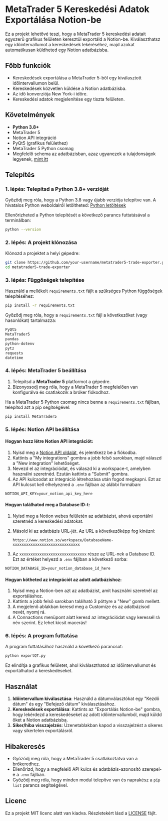 # MetaTrader 5 Kereskedési Adatok Exportálása Notion-be

Ez a projekt lehetővé teszi, hogy a MetaTrader 5 kereskedési adatait egyszerű grafikus felületen keresztül exportáld a Notion-be. Kiválaszthatsz egy időintervallumot a kereskedések lekéréséhez, majd azokat automatikusan küldheted egy Notion adatbázisba.

## Főbb funkciók
- Kereskedések exportálása a MetaTrader 5-ből egy kiválasztott időintervallumon belül.
- Kereskedések közvetlen küldése a Notion adatbázisba.
- Az idő konverziója New York-i időre.
- Kereskedési adatok megjelenítése egy tiszta felületen.

## Követelmények
- **Python 3.8+**
- MetaTrader 5
- Notion API integráció
- PyQt5 (grafikus felülethez)
- MetaTrader 5 Python csomag
- Megfelelő schema az adatbázisban, azaz ugyanezek a tulajdonságok legyenek, [mint itt](https://jumpy-barometer-248.notion.site/Trade-Journal-ef34d11522b6453db8eee63d668b3aed)

## Telepítés

### 1. lépés: Telepítsd a Python 3.8+ verzióját

Győződj meg róla, hogy a Python 3.8 vagy újabb verziója telepítve van. A hivatalos Python weboldalról letöltheted: [Python letöltések](https://www.python.org/downloads/)

Ellenőrizheted a Python telepítését a következő parancs futtatásával a terminálban:

```bash
python --version
```

### 2. lépés: A projekt klónozása

Klónozd a projektet a helyi gépedre:

```bash
git clone https://github.com/your-username/metatrader5-trade-exporter.git
cd metatrader5-trade-exporter
```

### 3. lépés: Függőségek telepítése

Használd a mellékelt `requirements.txt` fájlt a szükséges Python függőségek telepítéséhez:

```bash
pip install -r requirements.txt
```

Győződj meg róla, hogy a `requirements.txt` fájl a következőket (vagy hasonlókat) tartalmazza:

```txt
PyQt5
MetaTrader5
pandas
python-dotenv
pytz
requests
datetime
```

### 4. lépés: MetaTrader 5 beállítása

1. Telepítsd a **MetaTrader 5** platformot a gépedre.
2. Bizonyosodj meg róla, hogy a MetaTrader 5 megfelelően van konfigurálva és csatlakozik a bróker fiókodhoz.

Ha a MetaTrader 5 Python csomag nincs benne a `requirements.txt` fájlban, telepítsd azt a pip segítségével:

```bash
pip install MetaTrader5
```

### 5. lépés: Notion API beállítása

#### Hogyan hozz létre Notion API integrációt:

1. Nyisd meg a [Notion API oldalát](https://developers.notion.com/), és jelentkezz be a fiókodba.
2. Kattints a "My integrations" gombra a jobb felső sarokban, majd válaszd a "New integration" lehetőséget.
3. Nevezd el az integrációdat, és válaszd ki a workspace-t, amelyben használni szeretnéd. Ezután kattints a "Submit" gombra.
4. Az API kulcsodat az integráció létrehozása után fogod megkapni. Ezt az API kulcsot kell elhelyezned a `.env` fájlban az alábbi formában:

```env
NOTION_API_KEY=your_notion_api_key_here
```

#### Hogyan találhatod meg a Database ID-t:

1. Nyisd meg a Notion webes felületén az adatbázist, ahová exportálni szeretnéd a kereskedési adatokat.
2. Másold ki az adatbázis URL-jét. Az URL a következőképp fog kinézni:

   ```
   https://www.notion.so/workspace/DatabaseName-xxxxxxxxxxxxxxxxxxxxxxxxxxxxxx
   ```

3. Az `xxxxxxxxxxxxxxxxxxxxxxxxxxxxxx` része az URL-nek a Database ID. Ezt az értéket helyezd a `.env` fájlban a következő sorba:

```env
NOTION_DATABASE_ID=your_notion_database_id_here
```

#### Hogyan kötheted az integrációt az adott adatbázishoz:

1. Nyisd meg a Notion-ben azt az adatbázist, amit használni szeretnél az exportáláshoz.
2. Kattints a jobb felső sarokban található 3 pöttyre a "New" gomb mellett.
3. A megjelenő ablakban keresd meg a Customize és az adatbázisod nevét, nyomj rá.
4. A Connactions menüpont alatt keresd az integrációdat vagy keressél rá név szerint. Ez lehet kicsit macerás! 

### 6. lépés: A program futtatása

A program futtatásához használd a következő parancsot:

```bash
python exportQT.py
```

Ez elindítja a grafikus felületet, ahol kiválaszthatod az időintervallumot és exportálhatod a kereskedéseket.

## Használat

1. **Időintervallum kiválasztása**: Használd a dátumválasztókat egy "Kezdő dátum" és egy "Befejező dátum" kiválasztásához.
2. **Kereskedések exportálása**: Kattints az "Exportálás Notion-be" gombra, hogy lekérdezd a kereskedéseket az adott időintervallumból, majd küldd őket a Notion adatbázisba.
3. **Siker/hiba visszajelzés**: Üzenetablakban kapod a visszajelzést a sikeres vagy sikertelen exportálásról.

## Hibakeresés

- Győződj meg róla, hogy a MetaTrader 5 csatlakoztatva van a brókeredhez.
- Ellenőrizd, hogy a megfelelő API kulcs és adatbázis-azonosító szerepel-e a `.env` fájlban.
- Győződj meg róla, hogy minden modul telepítve van és naprakész a `pip list` parancs segítségével.

## Licenc

Ez a projekt MIT licenc alatt van kiadva. Részletekért lásd a [LICENSE](LICENSE) fájlt.

